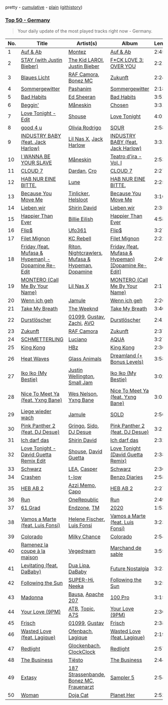 pretty - [cumulative](/playlists/cumulative/Top%2050%20-%20Germany.md) - [plain](/playlists/plain/37i9dQZEVXbJiZcmkrIHGU) ([githistory](https://github.githistory.xyz/mackorone/spotify-playlist-archive/blob/main/playlists/plain/37i9dQZEVXbJiZcmkrIHGU))

### [Top 50 - Germany](https://open.spotify.com/playlist/37i9dQZEVXbJiZcmkrIHGU)

> Your daily update of the most played tracks right now - Germany.

| No. | Title | Artist(s) | Album | Length |
|---|---|---|---|---|
| 1 | [Auf & Ab](https://open.spotify.com/track/0RSZ8EmUPEN3ySfCgytPke) | [Montez](https://open.spotify.com/artist/5ZY4M2aGiTaZQEP6HfqeJc) | [Auf & Ab](https://open.spotify.com/album/0HSkqlRyseGrpCBrrTv773) | 2:45 |
| 2 | [STAY (with Justin Bieber)](https://open.spotify.com/track/5PjdY0CKGZdEuoNab3yDmX) | [The Kid LAROI](https://open.spotify.com/artist/2tIP7SsRs7vjIcLrU85W8J), [Justin Bieber](https://open.spotify.com/artist/1uNFoZAHBGtllmzznpCI3s) | [F*CK LOVE 3: OVER YOU](https://open.spotify.com/album/4bZJWQhHKJckFLJuYdvyX2) | 2:21 |
| 3 | [Blaues Licht](https://open.spotify.com/track/08EPQiLMyGB8GJX2EiVoCM) | [RAF Camora](https://open.spotify.com/artist/0Dvx6p8JDyzeOPGmaCIH1L), [Bonez MC](https://open.spotify.com/artist/1aS5tqEs9ci5P9KD9tZWa6) | [Zukunft](https://open.spotify.com/album/47brL4n2IhoAlMIkwE4yHT) | 2:24 |
| 4 | [Sommergewitter](https://open.spotify.com/track/2H7jZg2HliuQhZjfBblLrZ) | [Pashanim](https://open.spotify.com/artist/34LetYSjEuG2fBb4Z8PwPg) | [Sommergewitter](https://open.spotify.com/album/0y1jv7eymP0ZOITC6hQHyP) | 2:18 |
| 5 | [Bad Habits](https://open.spotify.com/track/6PQ88X9TkUIAUIZJHW2upE) | [Ed Sheeran](https://open.spotify.com/artist/6eUKZXaKkcviH0Ku9w2n3V) | [Bad Habits](https://open.spotify.com/album/01NhUvviMytvV12pmJiDZH) | 3:51 |
| 6 | [Beggin'](https://open.spotify.com/track/3Wrjm47oTz2sjIgck11l5e) | [Måneskin](https://open.spotify.com/artist/0lAWpj5szCSwM4rUMHYmrr) | [Chosen](https://open.spotify.com/album/2qJw6w5XwQO0PQlSWPu7Tw) | 3:31 |
| 7 | [Love Tonight - Edit](https://open.spotify.com/track/6OufwUcCqo81guU2jAlDVP) | [Shouse](https://open.spotify.com/artist/2TcGJdSOiOvITBzhvfX8XB) | [Love Tonight](https://open.spotify.com/album/5KXv2MHeoLSqZ96jRuFF9H) | 4:01 |
| 8 | [good 4 u](https://open.spotify.com/track/4ZtFanR9U6ndgddUvNcjcG) | [Olivia Rodrigo](https://open.spotify.com/artist/1McMsnEElThX1knmY4oliG) | [SOUR](https://open.spotify.com/album/6s84u2TUpR3wdUv4NgKA2j) | 2:58 |
| 9 | [INDUSTRY BABY (feat. Jack Harlow)](https://open.spotify.com/track/27NovPIUIRrOZoCHxABJwK) | [Lil Nas X](https://open.spotify.com/artist/7jVv8c5Fj3E9VhNjxT4snq), [Jack Harlow](https://open.spotify.com/artist/2LIk90788K0zvyj2JJVwkJ) | [INDUSTRY BABY (feat. Jack Harlow)](https://open.spotify.com/album/622NFw5Yk0OReMJ2XWcXUh) | 3:32 |
| 10 | [I WANNA BE YOUR SLAVE](https://open.spotify.com/track/4pt5fDVTg5GhEvEtlz9dKk) | [Måneskin](https://open.spotify.com/artist/0lAWpj5szCSwM4rUMHYmrr) | [Teatro d'ira - Vol. I](https://open.spotify.com/album/7KF1Ain9mYYlg5M46g0i4A) | 2:53 |
| 11 | [CLOUD 7](https://open.spotify.com/track/7ksQkf6p0rF9CoDhxoePKn) | [Dardan](https://open.spotify.com/artist/3pjq2pDV9RR6VY55wBjVnp), [Cro](https://open.spotify.com/artist/3utZ2yeQk0Z3BCOBWP7Vlu) | [CLOUD 7](https://open.spotify.com/album/2IsZ2Hz8ZZsBky21RDUkZE) | 2:27 |
| 12 | [HAB NUR EINE BITTE.](https://open.spotify.com/track/6gSXG57Sp2BmdEXMCopTIF) | [Lune](https://open.spotify.com/artist/3pMYJHAY5ErzmJQVWb8VX6) | [HAB NUR EINE BITTE.](https://open.spotify.com/album/7FS5DCoYKixV42lXkFI6uS) | 2:25 |
| 13 | [Because You Move Me](https://open.spotify.com/track/05GvwwTLLID738BbKN1ze0) | [Tinlicker](https://open.spotify.com/artist/5EmEZjq8eHEC6qFnT63Lza), [Helsloot](https://open.spotify.com/artist/6dC41opH96WjFwWhhAxBsS) | [Because You Move Me](https://open.spotify.com/album/6BJlfbdvDpdjeC35GNRwBI) | 3:16 |
| 14 | [Lieben wir](https://open.spotify.com/track/49gzU1IS1B6P3GATSZ5eCE) | [Shirin David](https://open.spotify.com/artist/0JBdTCGs111JKKYfLqOEBa) | [Lieben wir](https://open.spotify.com/album/6NkCPaJkMC25FyhmAg2yc6) | 2:35 |
| 15 | [Happier Than Ever](https://open.spotify.com/track/4RVwu0g32PAqgUiJoXsdF8) | [Billie Eilish](https://open.spotify.com/artist/6qqNVTkY8uBg9cP3Jd7DAH) | [Happier Than Ever](https://open.spotify.com/album/0JGOiO34nwfUdDrD612dOp) | 4:58 |
| 16 | [Flip$](https://open.spotify.com/track/57anOp5t26naVNWzZuhdcl) | [Ufo361](https://open.spotify.com/artist/5pVRwX5ZQR7hfJ18w8ZYkl) | [Flip$](https://open.spotify.com/album/0atPEOk62fME8MW7gxQsrz) | 3:27 |
| 17 | [Filet Mignon](https://open.spotify.com/track/2ppyU1JWnDDYd6jV98swkI) | [KC Rebell](https://open.spotify.com/artist/5p7mWeX4RlvqBCxylfiXdE) | [Filet Mignon](https://open.spotify.com/album/26RHnjJLKbsMhRlFZS8V7e) | 2:22 |
| 18 | [Friday (feat. Mufasa & Hypeman) - Dopamine Re-Edit](https://open.spotify.com/track/4cG7HUWYHBV6R6tHn1gxrl) | [Riton](https://open.spotify.com/artist/7i9j813KFoSBMldGqlh2Z1), [Nightcrawlers](https://open.spotify.com/artist/1gALaWbNDnwS2ECV09sn2A), [Mufasa & Hypeman](https://open.spotify.com/artist/4L2dV3zY7RmkeiNO035Fi0), [Dopamine](https://open.spotify.com/artist/3Edve4VIATi0OZngclQlkN) | [Friday (feat. Mufasa & Hypeman) [Dopamine Re-Edit]](https://open.spotify.com/album/39qsmsNRXjVaFqTZj9af0j) | 2:49 |
| 19 | [MONTERO (Call Me By Your Name)](https://open.spotify.com/track/67BtfxlNbhBmCDR2L2l8qd) | [Lil Nas X](https://open.spotify.com/artist/7jVv8c5Fj3E9VhNjxT4snq) | [MONTERO (Call Me By Your Name)](https://open.spotify.com/album/2Hjcfw8zHN4dJDZJGOzLd6) | 2:17 |
| 20 | [Wenn ich geh](https://open.spotify.com/track/7bs43GIqBJY9V6lCQEVSep) | [Jamule](https://open.spotify.com/artist/4sVieJlKgpZ2k9ESNS5IdN) | [Wenn ich geh](https://open.spotify.com/album/6lxRIj0t5m0jpeKelTl29y) | 2:26 |
| 21 | [Take My Breath](https://open.spotify.com/track/6OGogr19zPTM4BALXuMQpF) | [The Weeknd](https://open.spotify.com/artist/1Xyo4u8uXC1ZmMpatF05PJ) | [Take My Breath](https://open.spotify.com/album/6DmXKM13nNgIIby2FdK0f8) | 3:40 |
| 22 | [Durstlöscher](https://open.spotify.com/track/51S7lhJk6AHiFg0PhJupfz) | [01099](https://open.spotify.com/artist/3Z3aTg9PwJ37e8xeO0aUC9), [Gustav](https://open.spotify.com/artist/2WmxTCUVOyGsqn4GA7VxuC), [Zachi](https://open.spotify.com/artist/5RgzUZORebl59TcvCRZsD2), [AVO](https://open.spotify.com/artist/3g8GEfox7TneqzId98rNGi) | [Durstlöscher](https://open.spotify.com/album/1OIMKNtZsjaANvoZHan5sA) | 2:41 |
| 23 | [Zukunft](https://open.spotify.com/track/34tKBUUl8bAeqex8i82Z0L) | [RAF Camora](https://open.spotify.com/artist/0Dvx6p8JDyzeOPGmaCIH1L) | [Zukunft](https://open.spotify.com/album/0qLHtTHjyNgq9WSymtINK6) | 2:37 |
| 24 | [SCHMETTERLING](https://open.spotify.com/track/3gUVLJZ0JoGRuoRNUCIYsI) | [Luciano](https://open.spotify.com/artist/3CJKkU0XuElRT1z8rEtIYg) | [AQUA](https://open.spotify.com/album/5F98AKKJf6xc9cpVQhyU8G) | 3:27 |
| 25 | [King Kong](https://open.spotify.com/track/7GIlBNE6pZRfoRfo4oL7f0) | [HBz](https://open.spotify.com/artist/7I2JG3CcPawkeQPE7uypHJ) | [King Kong](https://open.spotify.com/album/4RBDtEQ86Uj6hQ1b31H03n) | 2:36 |
| 26 | [Heat Waves](https://open.spotify.com/track/02MWAaffLxlfxAUY7c5dvx) | [Glass Animals](https://open.spotify.com/artist/4yvcSjfu4PC0CYQyLy4wSq) | [Dreamland (+ Bonus Levels)](https://open.spotify.com/album/0KTj6k94XZh0c6IEMfxeWV) | 3:58 |
| 27 | [Iko Iko (My Bestie)](https://open.spotify.com/track/7MC4XR9M9amdmKQr2iDF7i) | [Justin Wellington](https://open.spotify.com/artist/5lTjv8Ag00qHSGhvK4JbeF), [Small Jam](https://open.spotify.com/artist/6c8akjSeJQw2NYemV6qVT8) | [Iko Iko (My Bestie)](https://open.spotify.com/album/0IVeq4oFSUAAXmdQqXFTrU) | 3:02 |
| 28 | [Nice To Meet Ya (feat. Yxng Bane)](https://open.spotify.com/track/1YHjRAptXqPdsdx3g6FNJL) | [Wes Nelson](https://open.spotify.com/artist/4ktBrNjagCGftyuBLJkATq), [Yxng Bane](https://open.spotify.com/artist/5AbLpsnTQVNB3OEadYiVrK) | [Nice To Meet Ya (feat. Yxng Bane)](https://open.spotify.com/album/5lSwDdPjMSQk27KwUYlC2r) | 3:01 |
| 29 | [Liege wieder wach](https://open.spotify.com/track/2knDuFWczh1Wv92eBAdPTa) | [Jamule](https://open.spotify.com/artist/4sVieJlKgpZ2k9ESNS5IdN) | [SOLD](https://open.spotify.com/album/5C9ik99hd5YlbyZNpU3Du7) | 2:56 |
| 30 | [Pink Panther 2 (feat. DJ Desue)](https://open.spotify.com/track/5GiQTKvSDlkLXJBPZ5zwyL) | [Gringo](https://open.spotify.com/artist/5Sjj30aHCmKcM9SdVX7PBK), [Sido](https://open.spotify.com/artist/4Yttlv9ndGjCDCVLqM7ACq), [DJ Desue](https://open.spotify.com/artist/2aIkxv7IoNDVpRocaQWbMZ) | [Pink Panther 2 (feat. DJ Desue)](https://open.spotify.com/album/2EnbqWhQUGExLPG9QHsJWH) | 3:21 |
| 31 | [Ich darf das](https://open.spotify.com/track/4txsSBdT4yVJtUj41YaQEB) | [Shirin David](https://open.spotify.com/artist/0JBdTCGs111JKKYfLqOEBa) | [Ich darf das](https://open.spotify.com/album/1GDp8tz04TwF8eVhAlfqbY) | 2:32 |
| 32 | [Love Tonight - David Guetta Remix Edit](https://open.spotify.com/track/2prnn41CblB8B4yWACDljP) | [Shouse](https://open.spotify.com/artist/2TcGJdSOiOvITBzhvfX8XB), [David Guetta](https://open.spotify.com/artist/1Cs0zKBU1kc0i8ypK3B9ai) | [Love Tonight (David Guetta Remix)](https://open.spotify.com/album/2HYufzr6XUqSurRZdY0D9w) | 2:38 |
| 33 | [Schwarz](https://open.spotify.com/track/0XpTuvT4Yueddiv20w6M9a) | [LEA](https://open.spotify.com/artist/5Yo5iU2nf4H41waPl4ZnS1), [Casper](https://open.spotify.com/artist/6UDhlW8uEVBBrqHS3RrKuv) | [Schwarz](https://open.spotify.com/album/2Kjz72sZidXCPuUMxel6ed) | 2:36 |
| 34 | [Crashen](https://open.spotify.com/track/5STeQZH1Ahz3h0X9Njaij7) | [t-low](https://open.spotify.com/artist/3tQzzidoPfVifoURnDfgmD) | [Benzo Diaries](https://open.spotify.com/album/0HbiTa5jQDKUGTitnI84p1) | 2:58 |
| 35 | [HEB AB 2](https://open.spotify.com/track/4MR5RbDYt0uJJEtQwvdv1D) | [Azzi Memo](https://open.spotify.com/artist/477D3WI5iTnEmCOe7QFU5G), [Capo](https://open.spotify.com/artist/5y9wg9qkGBl0n9v9RzaPKu) | [HEB AB 2](https://open.spotify.com/album/22y5lcTRCEfdezH4Nca4eq) | 2:27 |
| 36 | [Run](https://open.spotify.com/track/2UbVnbE5FH6008mAm6Mmgw) | [OneRepublic](https://open.spotify.com/artist/5Pwc4xIPtQLFEnJriah9YJ) | [Run](https://open.spotify.com/album/4d0a5uamW9NWRc1KXFeErI) | 2:49 |
| 37 | [61 Grad](https://open.spotify.com/track/5Z7J2Au61uO7K1ZPNG1eTv) | [Endzone](https://open.spotify.com/artist/7uK2QScoOUkqq8tvtvBIL7), [TM](https://open.spotify.com/artist/2yh2yg3b2viRskto7M1cx7) | [2020](https://open.spotify.com/album/4em67szhwJxNjGDv0LDjUS) | 1:53 |
| 38 | [Vamos a Marte (feat. Luis Fonsi)](https://open.spotify.com/track/06sSAsjNx4eJawyXY3SXgB) | [Helene Fischer](https://open.spotify.com/artist/7MzHPIXAqIOCnvK0sVY72W), [Luis Fonsi](https://open.spotify.com/artist/4V8Sr092TqfHkfAA5fXXqG) | [Vamos a Marte (feat. Luis Fonsi)](https://open.spotify.com/album/5MFLQdMRfVerGX3UUhgiDh) | 3:23 |
| 39 | [Colorado](https://open.spotify.com/track/0eZmBWVC1HYayrP2fqQ7nu) | [Milky Chance](https://open.spotify.com/artist/1hzfo8twXdOegF3xireCYs) | [Colorado](https://open.spotify.com/album/0zOIu4cDkUdJPq1c5uQusO) | 2:54 |
| 40 | [Ramenez la coupe à la maison](https://open.spotify.com/track/1m0UFnuTktOkksvjbF9z0m) | [Vegedream](https://open.spotify.com/artist/4eYnorQRhVHT2KBl2UyHHd) | [Marchand de sable](https://open.spotify.com/album/6CWb2cr93FdkcNNraD3E0b) | 3:55 |
| 41 | [Levitating (feat. DaBaby)](https://open.spotify.com/track/5nujrmhLynf4yMoMtj8AQF) | [Dua Lipa](https://open.spotify.com/artist/6M2wZ9GZgrQXHCFfjv46we), [DaBaby](https://open.spotify.com/artist/4r63FhuTkUYltbVAg5TQnk) | [Future Nostalgia](https://open.spotify.com/album/5lKlFlReHOLShQKyRv6AL9) | 3:23 |
| 42 | [Following the Sun](https://open.spotify.com/track/2sFbdDiEDpyCdP5nUCuGBm) | [SUPER-Hi](https://open.spotify.com/artist/2lJ6K4PTrrweXhRiqh1CZE), [Neeka](https://open.spotify.com/artist/1JPZHb1qziDJ05n0a1OvfW) | [Following the Sun](https://open.spotify.com/album/51SEsgwoNiKu8rcZxQTjo4) | 3:25 |
| 43 | [Madonna](https://open.spotify.com/track/6a3kNt1UlUOapDKmEr3JzZ) | [Bausa](https://open.spotify.com/artist/13bDjug9N0pyv3ZUINjkDV), [Apache 207](https://open.spotify.com/artist/1qQLhymHXFPtP5U8KNKsm6) | [100 Pro](https://open.spotify.com/album/3KAtEV9jbwMKd1BPbN4XfV) | 3:15 |
| 44 | [Your Love (9PM)](https://open.spotify.com/track/5YaskwnGDZFDRipaqzbwQx) | [ATB](https://open.spotify.com/artist/7jZM5w05mGhw6wTB1okhD9), [Topic](https://open.spotify.com/artist/0u6GtibW46tFX7koQ6uNJZ), [A7S](https://open.spotify.com/artist/5Wg2b4Mp42gicxEeDNawf7) | [Your Love (9PM)](https://open.spotify.com/album/7F9yYqHRtIZnEGF2tANI4b) | 2:30 |
| 45 | [Frisch](https://open.spotify.com/track/7toCqux0Ln42OttYYyds4k) | [01099](https://open.spotify.com/artist/3Z3aTg9PwJ37e8xeO0aUC9), [Gustav](https://open.spotify.com/artist/2WmxTCUVOyGsqn4GA7VxuC) | [Frisch](https://open.spotify.com/album/2x5JSpaE5kVsfazAU2y7SI) | 2:38 |
| 46 | [Wasted Love (feat. Lagique)](https://open.spotify.com/track/2pPO9YecZimmuVQfIzfV6U) | [Ofenbach](https://open.spotify.com/artist/4AKwRarlmsUlLjIwt38NLw), [Lagique](https://open.spotify.com/artist/1PbtWtrN7jZpd4toqxrjm2) | [Wasted Love (feat. Lagique)](https://open.spotify.com/album/0i72GjB523RgrjK8HUa61B) | 2:19 |
| 47 | [Redlight](https://open.spotify.com/track/24osWl0SQSyHzGyEMdf394) | [Glockenbach](https://open.spotify.com/artist/7GZJ2POiwPZoW7UVYjNj8i), [ClockClock](https://open.spotify.com/artist/4NSzuIc0eGOftqr0tEOhJk) | [Redlight](https://open.spotify.com/album/2xz9ov07OnNqQnXhDTVa1e) | 2:57 |
| 48 | [The Business](https://open.spotify.com/track/6f3Slt0GbA2bPZlz0aIFXN) | [Tiësto](https://open.spotify.com/artist/2o5jDhtHVPhrJdv3cEQ99Z) | [The Business](https://open.spotify.com/album/2adSO4KU3FDjeM1PXCRDZm) | 2:44 |
| 49 | [Extasy](https://open.spotify.com/track/79lc69ZXfL4WmJIzVSDmWT) | [187 Strassenbande](https://open.spotify.com/artist/2j2rh3oQh4QEUnNTDKYSJD), [Bonez MC](https://open.spotify.com/artist/1aS5tqEs9ci5P9KD9tZWa6), [Frauenarzt](https://open.spotify.com/artist/38KSpOSYnwQX9zcOcVKdym) | [Sampler 5](https://open.spotify.com/album/6vxv7hGXgjaUmMt9UyXFpG) | 2:54 |
| 50 | [Woman](https://open.spotify.com/track/6Uj1ctrBOjOas8xZXGqKk4) | [Doja Cat](https://open.spotify.com/artist/5cj0lLjcoR7YOSnhnX0Po5) | [Planet Her](https://open.spotify.com/album/1nAQbHeOWTfQzbOoFrvndW) | 2:52 |